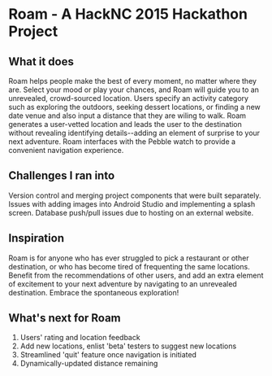 # Roam - A HackNC 2015 Hackathon Project

## What it does
Roam helps people make the best of every moment, no matter where they are. Select your mood or play your chances, and Roam will guide you to an unrevealed, crowd-sourced location. Users specify an activity category such as exploring the outdoors, seeking dessert locations, or finding a new date venue and also input a distance that they are wiling to walk. Roam generates a user-vetted location and leads the user to the destination without revealing identifying details--adding an element of surprise to your next adventure. Roam interfaces with the Pebble watch to provide a convenient navigation experience. 

## Challenges I ran into
Version control and merging project components that were built separately. Issues with adding images into Android Studio and implementing a splash screen. Database push/pull issues due to hosting on an external website. 

## Inspiration
Roam is for anyone who has ever struggled to pick a restaurant or other destination, or who has become tired of frequenting the same locations. Benefit from the recommendations of other users, and add an extra element of excitement to your next adventure by navigating to an unrevealed destination. Embrace the spontaneous exploration!

## What's next for Roam
1. Users' rating and location feedback
2. Add new locations, enlist 'beta' testers to suggest new locations
3. Streamlined 'quit' feature once navigation is initiated
4. Dynamically-updated distance remaining
